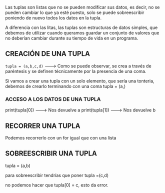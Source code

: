 
Las tuplas son listas que no se pueden modificar sus datos, es decir, no se pueden cambiar lo que ya esté puesto, solo se puede sobreescribir poniendo de nuevo todos los datos en la tupla.

A diferencia con las litas, las tuplas son estructuras de datos simples, que debemos de utilizar cuando queramos guardar un conjunto de valores que no deberían cambiar durante su tiempo de vida en un programa.

## CREACIÓN DE UNA TUPLA

`tupla = (a,b,c,d)` ---> Como se puede observar, se crea a través de paréntesis y se definen técnicamente por la presencia de una coma.

Si vamos a crear una tupla con un solo elemento, que sería una tonteria, debemos de crearlo terminando con una coma
tupla = (a,)

### ACCESO A LOS DATOS DE UNA TUPLA
print(tupla[0]) ---> Nos devuelve a
print(tupla[1])  ---> Nos devuelve b
## RECORRER UNA TUPLA
Podemos recorrerlo con un for igual que con una lista <br>

## SOBREESCRIBIR UNA TUPLA

tupla = (a,b)

para sobreescribir tendrías que poner
tupla =(c,d)

no podemos hacer que tupla[0] = c, esto da error.

